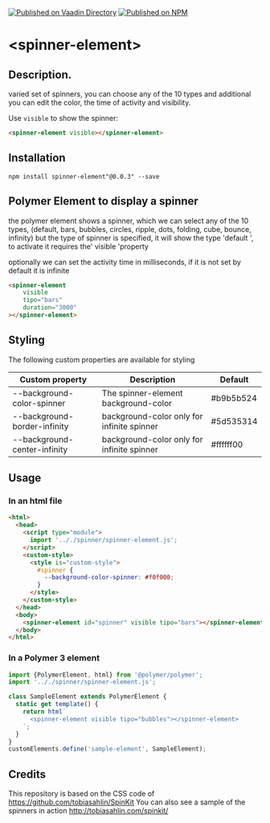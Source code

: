 [![Published on Vaadin  Directory](https://img.shields.io/badge/Vaadin%20Directory-published-00b4f0.svg)](https://vaadin.com/directory/component/dacelislspinners)
[![Published on NPM](https://img.shields.io/badge/NPM-Published-red.svg)](https://www.npmjs.com/package/spinner-element)


# \<spinner-element\>


## Description.

varied set of spinners, you can choose any of the 10 types and additional you can edit the color, the time of activity and visibility.

Use `visible` to show the spinner:

```html
<spinner-element visible></spinner-element>
```

## Installation

`npm install spinner-element"@0.0.3" --save` 

## Polymer Element to display a spinner

the polymer element shows a spinner, which we can select any of the 10 types, (default, bars, bubbles, circles, ripple, dots, folding, cube, bounce, infinity) but the type of spinner is specified, it will show the type 'default ', to activate it requires the' visible 'property

optionally we can set the activity time in milliseconds, if it is not set by default it is infinite

```html
<spinner-element 
    visible 
    tipo="bars"
    duration="3000"
></spinner-element>
```

## Styling
The following custom properties are available for styling

Custom property | Description | Default
----------------|-------------|---------
--background-color-spinner | The spinner-element background-color | #b9b5b524
--background-border-infinity | background-color only for infinite spinner | #5d535314
--background-center-infinity | background-color only for infinite spinner | #ffffff00

## Usage

### In an html file
```html
<html>
  <head>
    <script type="module">
      import '.././spinner/spinner-element.js';
    </script>
    <custom-style>
      <style is="custom-style">
        #spinner {
          --background-color-spinner: #f0f000;
        }
      </style>
    </custom-style>
  </head>
  <body>
    <spinner-element id="spinner" visible tipo="bars"></spinner-element>
  </body>
</html>
```

### In a Polymer 3 element
```js
import {PolymerElement, html} from '@polymer/polymer';
import '.././spinner/spinner-element.js';

class SampleElement extends PolymerElement {
  static get template() {
    return html`
      <spinner-element visible tipo="bubbles"></spinner-element>
    `;
  }
}
customElements.define('sample-element', SampleElement);
```

## Credits

This repository is based on the CSS code of https://github.com/tobiasahlin/SpinKit
You can also see a sample of the spinners in action http://tobiasahlin.com/spinkit/